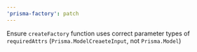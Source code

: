 ```yaml
---
'prisma-factory': patch
---
```


Ensure `createFactory` function uses correct parameter types of `requiredAttrs` (`Prisma.ModelCreaeteInput`, not `Prisma.Model`)
